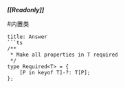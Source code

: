 ***[[Readonly]]***

#内置类 

```ad-success
title: Answer
```ts
/**
 * Make all properties in T required
 */
type Required<T> = {
    [P in keyof T]-?: T[P];
};
```
